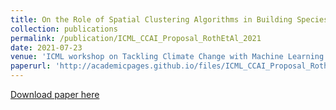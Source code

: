 ```yaml
---
title: On the Role of Spatial Clustering Algorithms in Building Species Distribution Models from Community Science Data"
collection: publications
permalink: /publication/ICML_CCAI_Proposal_RothEtAl_2021
date: 2021-07-23
venue: 'ICML workshop on Tackling Climate Change with Machine Learning'
paperurl: 'http://academicpages.github.io/files/ICML_CCAI_Proposal_RothEtAl_2021.pdf'
---
```


[Download paper here](http://Hutchinson-Lab.github.io/files/ICML_CCAI_Proposal_RothEtAl_2021.pdf)
